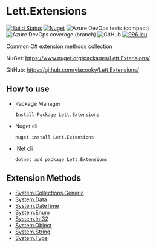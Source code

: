 # Lett.Extensions

[![Build Status](https://dev.azure.com/viacooky/Lett.Extensions/_apis/build/status/Lett.Extensions%20Push%20NuGet?branchName=master)](https://dev.azure.com/viacooky/Lett.Extensions/_build/latest?definitionId=9&branchName=master)
[![Nuget](https://img.shields.io/nuget/v/Lett.Extensions.svg)](https://www.nuget.org/packages/Lett.Extensions/)
![Azure DevOps tests (compact)](https://img.shields.io/azure-devops/tests/viacooky/Lett.Extensions/9.svg)
![Azure DevOps coverage (branch)](https://img.shields.io/azure-devops/coverage/viacooky/Lett.Extensions/9/master.svg?color=9cf)
![GitHub](https://img.shields.io/github/license/viacooky/Lett.Extensions.svg)
[![996.icu](https://img.shields.io/badge/link-996.icu-red.svg)](https://996.icu)

Common C# extension methods collection

NuGet: https://www.nuget.org/packages/Lett.Extensions/

GitHub: https://github.com/viacooky/Lett.Extensions/


## How to use

* Package Manager 

  `Install-Package Lett.Extensions`

* Nuget cli

  `nuget install Lett.Extensions`

* .Net cli

  `dotnet add package Lett.Extensions`

## Extension Methods

- [System.Collections.Generic](./ExtensionMethods/System.Collections.Generic/index.md)
- [System.Data](./ExtensionMethods/System.Data/index.md)
- [System.DateTime](./ExtensionMethods/System.DateTime/index.md)
- [System.Enum](./ExtensionMethods/System.Enum/index.md)
- [System.Int32](./ExtensionMethods/System.Int32/index.md)
- [System.Object](./ExtensionMethods/System.Object/index.md)
- [System.String](./ExtensionMethods/System.String/index.md)
- [System.Type](./ExtensionMethods/System.Type/index.md)
